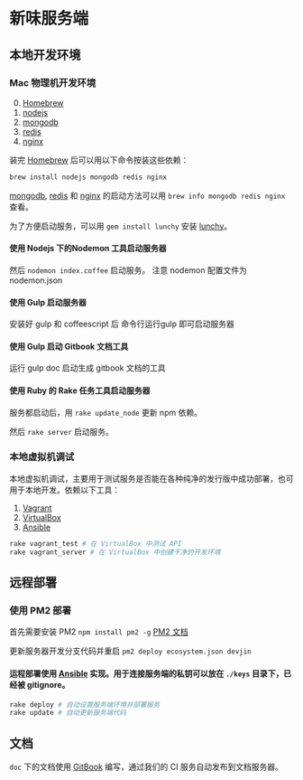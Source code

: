 # 新味服务端

## 本地开发环境

### Mac 物理机开发环境

0. [Homebrew]
1. [nodejs]
2. [mongodb]
3. [redis]
4. [nginx]

装完 [Homebrew] 后可以用以下命令按装这些依赖：

``` bash
brew install nodejs mongodb redis nginx
```

[mongodb], [redis] 和 [nginx] 的启动方法可以用 `brew info mongodb redis nginx` 查看。

为了方便启动服务，可以用 `gem install lunchy` 安装 [lunchy]。


#### 使用 Nodejs 下的Nodemon 工具启动服务器

然后 `nodemon index.coffee` 启动服务。 注意 nodemon 配置文件为 nodemon.json

#### 使用 Gulp 启动服务器

安装好 gulp 和 coffeescript 后 命令行运行gulp 即可启动服务器

#### 使用 Gulp 启动 Gitbook 文档工具
运行 gulp doc 启动生成 gitbook 文档的工具


#### 使用 Ruby 的 Rake 任务工具启动服务器

服务都启动后，用 `rake update_node` 更新 npm 依赖。

然后 `rake server` 启动服务。




### 本地虚拟机调试

本地虚拟机调试，主要用于测试服务是否能在各种纯净的发行版中成功部署，也可用于本地开发。依赖以下工具：

1. [Vagrant]
2. [VirtualBox]
3. [Ansible]

``` bash
rake vagrant_test # 在 VirtualBox 中测试 API
rake vagrant_server # 在 VirtualBox 中创建干净的开发环境
```



## 远程部署


### 使用 PM2 部署

首先需要安装 PM2 `npm install pm2 -g` [PM2 文档](https://github.com/Unitech/pm2)

更新服务器开发分支代码并重启 `pm2 deploy ecosystem.json devjin`



#### 运程部署使用 [Ansible] 实现。用于连接服务端的私钥可以放在 `./keys` 目录下，已经被 gitignore。

``` bash
rake deploy # 自动设置服务端环境并部署服务
rake update # 自动更新服务端代码
```

## 文档

`doc` 下的文档使用 [GitBook] 编写，通过我们的 CI 服务自动发布到文档服务器。


[Ansible]: http://ansible.com
[Homebrew]: https://brew.sh
[nodejs]: https://nodejs.org
[mongodb]: https://www.mongodb.org
[redis]: http://redis.io
[nginx]: http://nginx.org
[Vagrant]: https://vagrantup.com
[lunchy]: https://github.com/eddiezane/lunchy
[VirtualBox]: https://www.virtualbox.org
[GitBook]: https://gitbook.com
